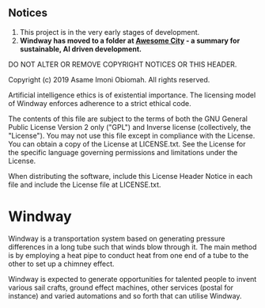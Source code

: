 ## Notices

1. This project is in the very early stages of development.
2. **Windway has moved to a folder at [Awesome City](https://github.com/Grand-Axe/Awesome-City/Ideas/Windway) - a summary for sustainable, AI driven development.**



DO NOT ALTER OR REMOVE COPYRIGHT NOTICES OR THIS HEADER.

Copyright (c) 2019 Asame Imoni Obiomah. All rights reserved.

Artificial intelligence ethics is of existential importance.
The licensing model of Windway enforces adherence to a strict ethical code.

The contents of this file are subject to the terms of both the GNU
General Public License Version 2 only ("GPL") and Inverse license (collectively, the "License").  You
may not use this file except in compliance with the License.  You can
obtain a copy of the License at LICENSE.txt.  See the License for the specific
language governing permissions and limitations under the License.

When distributing the software, include this License Header Notice in each
file and include the License file at LICENSE.txt.

# Windway

Windway is a transportation system based on generating pressure differences in a long tube such that winds blow through it. The main method is by employing a heat pipe to conduct heat from one end of a tube to the other to set up a chimney effect.

Windway is expected to generate opportunities for talented people to invent various sail crafts, ground effect machines, other services (postal for instance) and varied automations and so forth that can utilise Windway.